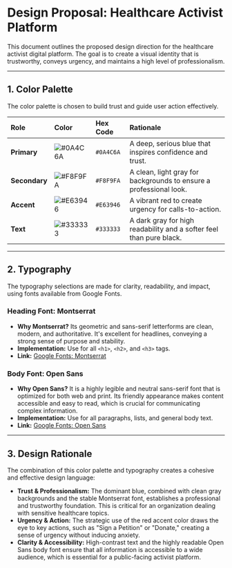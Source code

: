 # Design Proposal: Healthcare Activist Platform

This document outlines the proposed design direction for the healthcare activist digital platform. The goal is to create a visual identity that is trustworthy, conveys urgency, and maintains a high level of professionalism.

---

## 1. Color Palette

The color palette is chosen to build trust and guide user action effectively.

| Role      | Color                               | Hex Code  | Rationale                                                              |
| :-------- | :---------------------------------- | :-------- | :--------------------------------------------------------------------- |
| **Primary**   | ![#0A4C6A](https://via.placeholder.com/40/0A4C6A?text=+) | `#0A4C6A` | A deep, serious blue that inspires confidence and trust.           |
| **Secondary** | ![#F8F9FA](https://via.placeholder.com/40/F8F9FA?text=+) | `#F8F9FA` | A clean, light gray for backgrounds to ensure a professional look. |
| **Accent**    | ![#E63946](https://via.placeholder.com/40/E63946?text=+) | `#E63946` | A vibrant red to create urgency for calls-to-action.               |
| **Text**      | ![#333333](https://via.placeholder.com/40/333333?text=+) | `#333333` | A dark gray for high readability and a softer feel than pure black.    |

---

## 2. Typography

The typography selections are made for clarity, readability, and impact, using fonts available from Google Fonts.

### Heading Font: **Montserrat**

-   **Why Montserrat?** Its geometric and sans-serif letterforms are clean, modern, and authoritative. It's excellent for headlines, conveying a strong sense of purpose and stability.
-   **Implementation:** Use for all `<h1>`, `<h2>`, and `<h3>` tags.
-   **Link:** [Google Fonts: Montserrat](https://fonts.google.com/specimen/Montserrat)

### Body Font: **Open Sans**

-   **Why Open Sans?** It is a highly legible and neutral sans-serif font that is optimized for both web and print. Its friendly appearance makes content accessible and easy to read, which is crucial for communicating complex information.
-   **Implementation:** Use for all paragraphs, lists, and general body text.
-   **Link:** [Google Fonts: Open Sans](https://fonts.google.com/specimen/Open+Sans)

---

## 3. Design Rationale

The combination of this color palette and typography creates a cohesive and effective design language:

-   **Trust & Professionalism:** The dominant blue, combined with clean gray backgrounds and the stable Montserrat font, establishes a professional and trustworthy foundation. This is critical for an organization dealing with sensitive healthcare topics.
-   **Urgency & Action:** The strategic use of the red accent color draws the eye to key actions, such as "Sign a Petition" or "Donate," creating a sense of urgency without inducing anxiety.
-   **Clarity & Accessibility:** High-contrast text and the highly readable Open Sans body font ensure that all information is accessible to a wide audience, which is essential for a public-facing activist platform.